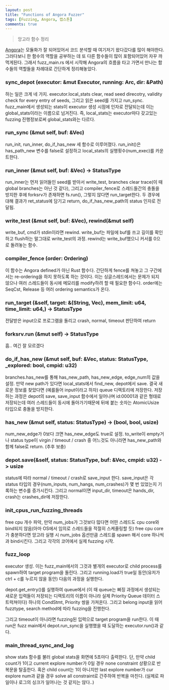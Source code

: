 ```yaml
---
layout: post
title: "Functions of Angora Fuzzer"
tags: [Fuzzing, Angora, 캡스톤]
comments: true
---
```


> 앙고라 함수 정리  

[Angora](https://github.com/AngoraFuzzer/Angora)는 모듈화가 잘 되어있어서 코드 분석할 때 여기저기 왔다갔다를 많이 해야한다. 그러다보니 한 함수의 역할을 공부하는 데 또 다른 함수들이 많이 포함되어있어 자꾸 까먹게된다. 그래서 fuzz_main.rs 에서 시작해 Angora의 흐름을 타고 가면서 만나는 함수들의 역할들을 차례대로 간단하게 정리해놓았다.  

### sync_depot (executor: &mut Executor, running: Arc<AtomicBool>, dir: &Path)  
하는 일은 크게 네 가지. executor.local_stats clear, read seed direcotry, validity check for every entry of seeds, 그리고 읽은 seed를 가지고 run_sync. fuzz_main에서 생성되는 stats이 executor 생성 시점에 인자로 전달되는데 이는 global_stats이라는 이름으로 넘겨진다. 즉, local_stats는 executor마다 갖고있는 fuzzing 진행정보로써 global_stats와는 다르다.  

### run_sync (&mut self, buf: &Vec<u8>)  
run_init, run_inner, do_if_has_new  세 함수로 이루어졌다. run_init()은 has_path_new 변수를 false로 설정하고 local_stats의 실행횟수(num_exec)를 카운트한다.  

### run_inner (&mut self, buf: &Vec<u8>) -> StatusType  
run_inner는 먼저 읽어들인 seed를 받아서 write_test, branches clear trace(이 때 global branches는 아닌 것 같다), 그리고 compiler_fence로 스레드들간의 충돌을 방지한 후에 forksrv가 존재하면 fs.run(), 그렇지 않다면 run_target한다. 두 경우에 대해 결과가 ret_status에 담기고 return, do_if_has_new_path의 status 인자로 전달됨.  

### write_test (&mut self, buf: &Vec<u8>), rewind(&mut self)  
write_buf, cmd가 stdin이라면 rewind. write_buf는 파일에 buf를 쓰고 길이를 확인하고 flush하는 말그대로 write_test의 과정. rewind는 write_buf했으니 커서를 0으로 돌려놓는 함수.  

### compiler_fence (order: Ordering)  
이 함수는 Angora defined가 아닌 Rust 함수다. 간단하게 fence를 쳐놓고 그 구간에서는 re-ordering을 하지 못하도록 하는 것이다. 이는 싱글스레드에서는 문제가 되지 않으나 여러 스레드들이 동시에 메모리를 modify하려 할 때 필요한 함수다. order에는 SeqCst, Release 등 여러 ordering semantics가 온다.    

### run_target (&self, target: &(String, Vec<String>), mem_limit: u64, time_limit: u64,) -> StatusType  
전달받은 input으로 프로그램을 돌리고 crash, normal, timeout 판단하여 return  

### forksrv.run (&mut self) -> StatusType  
흠.. 여긴 잘 모르겠다  

### do_if_has_new (&mut self, buf: &Vec<u8>, status: StatusType, _explored: bool, cmpid: u32)  
branches.has_new를 통해 has_new_path, has_new_edge, edge_num의 값을 설정. 만약 new path가 있다면 local_stats에서 find_new, depot에서 save. 결국 새로운 정보를 찾았다면 (예를들어 input이라고 하자) queue 디렉토리에 저장한다. 저장하는 과정은 depot의 save, save_input 함수에서 일어나며 id:00001과 같은 형태로 저장되는데 여러 스레드들이 동시에 돌아가기때문에 뒤에 붙는 숫자는 AtomicUsize 타입으로 충돌을 방지한다.  

### has_new (&mut self, status: StatusType) -> (bool, bool, usize) 
num_new_edge가 0보다 크면 has_new_edge도 true로 설정. to_write이 empty거나 status type이 virgin / timeout / crash 중 어느것도 아니라면 has_new_path와 함께 false로 return. (추후 보충)  

### depot.save(&self, status: StatusType, buf: &Vec<u8>, cmpid: u32) -> usize  
status에 따라 normal / timeout / crash로 save_input 한다. save_input은 각 status 타입의 경우(num_inputs, num_hangs, num_crashes)가 몇 번 있었는지 기록하는 변수를 증가시킨다. 그리고 normal이면 input_dir, timeout은 hands_dir, crash는 crashes_dir에 저장한다.  

### init_cpus_run_fuzzing_threads  
free cpu 개수 파악, 만약 num_jobs가 그것보다 많다면 어떤 스레드도 cpu core와 bind되지 않음(아마 OS에서 임의로 스레드들을 적절히 스케줄링할 듯) free cpu core가 충분하다면 앙고라 실행 시 num_jobs 옵션만큼 스레드를 spawn 해서 core 하나씩과 bind시킨다. 그리고 각각의 코어에서 실제 fuzzing 시작.  

### fuzz_loop  
executor 생성. 이는 fuzz_main에서의 그것과 별개의 executor로 child process를 spawn하여 target program을 돌린다. 그리고 running.load가 true일 동안(유저가 ctrl + c를 누르지 않을 동안) 다음의 과정을 실행한다.  

depot.get_entry()를 실행하여 queue에서 (이 때 queue는 뻐징 과정에서 생성되는 새로운 입력들이 저장되는 디렉토리의 이름이 아니라 실제 Priority Queue 데이터 스트럭쳐이다) 하나의 CondStmt, Priority 쌍을 가져온다. 그리고 belong input을 읽어 fuzztype, search method에 따라 fuzzing을 진행한다.  

그리고 timeout이 아니라면 fuzzing된 입력으로 target program을 run한다. 이 때 run은 fuzz main에서 depot.run_sync을 실행했을 때 도달하는 executor.run()과 같다.  

### main_thread_sync_and_log  
show stats 함수를 불러 global stats을 화면에 5초마다 출력한다. 단, 만약 child count가 1이고 current explore number가 0일 경우 none constraint 상황으로 반복문을 탈출한다. 혹은 child count는 1이 아니지만 last explore number가 cur explore num과 같을 경우 solve all constraint로 간주하여 반복을 마친다. (실제로 파일이나 로그의 싱크가 일어나는 것 같지는 않다..)  
